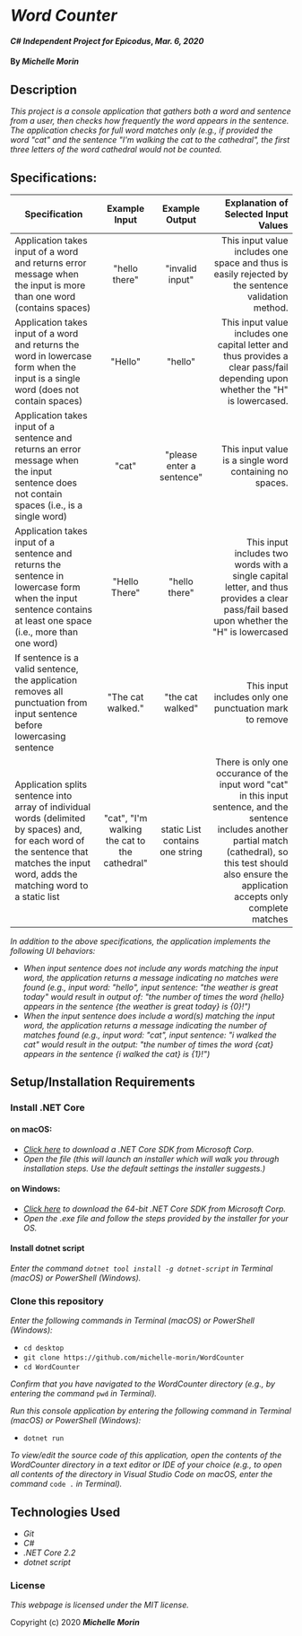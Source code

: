 # _Word Counter_

#### _C# Independent Project for Epicodus_, _Mar. 6, 2020_

#### By _**Michelle Morin**_

## Description

_This project is a console application that gathers both a word and sentence from a user, then checks how frequently the word appears in the sentence. The application checks for full word matches only (e.g., if provided the word "cat" and the sentence "I'm walking the cat to the cathedral", the first three letters of the word cathedral would not be counted._ 

## Specifications:

| Specification | Example Input | Example Output | Explanation of Selected Input Values |
| ------------- |:-------------:| :-------------:| -----------------:|
| Application takes input of a word and returns error message when the input is more than one word (contains spaces) | "hello there" | "invalid input" | This input value includes one space and thus is easily rejected by the sentence validation method. |
| Application takes input of a word and returns the word in lowercase form when the input is a single word (does not contain spaces) | "Hello" | "hello" | This input value includes one capital letter and thus provides a clear pass/fail depending upon whether the "H" is lowercased. |
| Application takes input of a sentence and returns an error message when the input sentence does not contain spaces (i.e., is a single word) | "cat" | "please enter a sentence" | This input value is a single word containing no spaces. |
| Application takes input of a sentence and returns the sentence in lowercase form when the input sentence contains at least one space (i.e., more than one word) | "Hello There" | "hello there" | This input includes two words with a single capital letter, and thus provides a clear pass/fail based upon whether the "H" is lowercased |
| If sentence is a valid sentence, the application removes all punctuation from input sentence before lowercasing sentence | "The cat walked." | "the cat walked" | This input includes only one punctuation mark to remove |
| Application splits sentence into array of individual words (delimited by spaces) and, for each word of the sentence that matches the input word, adds the matching word to a static list | "cat", "I'm walking the cat to the cathedral" | static List<string> contains one string | There is only one occurance of the input word "cat" in this input sentence, and the sentence includes another partial match (cathedral), so this test should also ensure the application accepts only complete matches |

_In addition to the above specifications, the application implements the following UI behaviors:_
* _When input sentence does not include any words matching the input word, the application returns a message indicating no matches were found (e.g., input word: "hello", input sentence: "the weather is great today" would result in output of: "the number of times the word {hello} appears in the sentence {the weather is great today} is {0}!")_
* _When the input sentence does include a word(s) matching the input word, the application returns a message indicating the number of matches found (e.g., input word: "cat", input sentence: "i walked the cat" would result in the output: "the number of times the word {cat} appears in the sentence {i walked the cat} is {1}!")_

## Setup/Installation Requirements

### Install .NET Core

#### on macOS:
* _[Click here](https://dotnet.microsoft.com/download/thank-you/dotnet-sdk-2.2.106-macos-x64-installer) to download a .NET Core SDK from Microsoft Corp._
* _Open the file (this will launch an installer which will walk you through installation steps. Use the default settings the installer suggests.)_

#### on Windows:
* _[Click here](https://dotnet.microsoft.com/download/thank-you/dotnet-sdk-2.2.203-windows-x64-installer) to download the 64-bit .NET Core SDK from Microsoft Corp._
* _Open the .exe file and follow the steps provided by the installer for your OS._

#### Install dotnet script
_Enter the command ``dotnet tool install -g dotnet-script`` in Terminal (macOS) or PowerShell (Windows)._

### Clone this repository

_Enter the following commands in Terminal (macOS) or PowerShell (Windows):_
* ``cd desktop``
* ``git clone https://github.com/michelle-morin/WordCounter``
* ``cd WordCounter``

_Confirm that you have navigated to the WordCounter directory (e.g., by entering the command_ ``pwd`` _in Terminal)._

_Run this console application by entering the following command in Terminal (macOS) or PowerShell (Windows):_
* ``dotnet run``

_To view/edit the source code of this application, open the contents of the WordCounter directory in a text editor or IDE of your choice (e.g., to open all contents of the directory in Visual Studio Code on macOS, enter the command_ ``code .`` _in Terminal)._

## Technologies Used
* _Git_
* _C#_
* _.NET Core 2.2_
* _dotnet script_

### License

*This webpage is licensed under the MIT license.*

Copyright (c) 2020 **_Michelle Morin_**